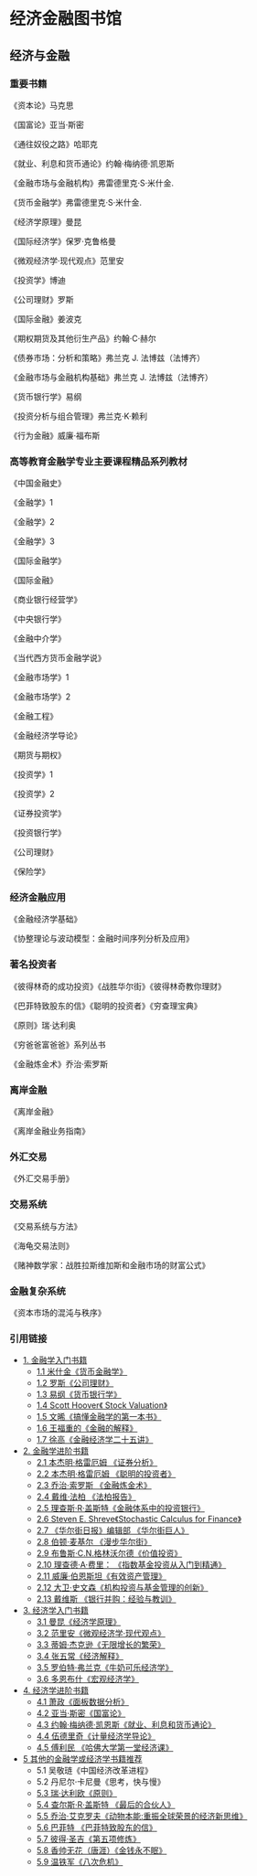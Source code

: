 # 经济金融图书馆

## 经济与金融

### 重要书籍

《资本论》马克思

《国富论》亚当·斯密

《通往奴役之路》哈耶克

《就业、利息和货币通论》约翰·梅纳德·凯恩斯

《金融市场与金融机构》弗雷德里克·S·米什金.

《货币金融学》弗雷德里克·S·米什金.

《经济学原理》曼昆

《国际经济学》保罗·克鲁格曼

《微观经济学·现代观点》范里安

《投资学》博迪

《公司理财》罗斯

《国际金融》姜波克

《期权期货及其他衍生产品》约翰·C·赫尔

《债券市场：分析和策略》弗兰克 J. 法博兹（法博齐）

《金融市场与金融机构基础》弗兰克 J. 法博兹（法博齐）

《货币银行学》易纲

《投资分析与组合管理》弗兰克·K·赖利

《行为金融》威廉·福布斯

### 高等教育金融学专业主要课程精品系列教材

《中国金融史》

《金融学》1

《金融学》2

《金融学》3

《国际金融学》

《国际金融》

《商业银行经营学》

《中央银行学》

《金融中介学》

《当代西方货币金融学说》

《金融市场学》1

《金融市场学》2

《金融工程》

《金融经济学导论》

《期货与期权》

《投资学》1

《投资学》2

《证券投资学》

《投资银行学》

《公司理财》

《保险学》

### 经济金融应用

《金融经济学基础》

《协整理论与波动模型：金融时间序列分析及应用》

### 著名投资者

《彼得林奇的成功投资》《战胜华尔街》《彼得林奇教你理财》

《巴菲特致股东的信》《聪明的投资者》《穷查理宝典》

《原则》瑞·达利奥

《穷爸爸富爸爸》系列丛书

《金融炼金术》乔治·索罗斯&#x20;

### 离岸金融

《离岸金融》&#x20;

《离岸金融业务指南》

### 外汇交易

《外汇交易手册》&#x20;

### 交易系统

《交易系统与方法》

《海龟交易法则》

《赌神数学家：战胜拉斯维加斯和金融市场的财富公式》

### 金融复杂系统

《资本市场的混沌与秩序》

### 引用链接

* [1. 金融学入门书籍](https://www.lianxh.cn/news/e7e68069e610b.html)
  * [1.1 米什金《货币金融学》](https://www.lianxh.cn/news/e7e68069e610b.html)
  * [1.2 罗斯《公司理财》](https://www.lianxh.cn/news/e7e68069e610b.html)
  * [1.3 易纲《货币银行学》](https://www.lianxh.cn/news/e7e68069e610b.html)
  * [1.4 Scott Hoover《 Stock Valuation》](https://www.lianxh.cn/news/e7e68069e610b.html)
  * [1.5 文晞《搞懂金融学的第一本书》](https://www.lianxh.cn/news/e7e68069e610b.html)
  * [1.6 王福重的《金融的解释》](https://www.lianxh.cn/news/e7e68069e610b.html)
  * [1.7 徐高《金融经济学二十五讲》](https://www.lianxh.cn/news/e7e68069e610b.html)
* [2. 金融学进阶书籍](https://www.lianxh.cn/news/e7e68069e610b.html)
  * [2.1 本杰明·格雷厄姆 《证券分析》](https://www.lianxh.cn/news/e7e68069e610b.html)
  * [2.2 本杰明·格雷厄姆 《聪明的投资者》](https://www.lianxh.cn/news/e7e68069e610b.html)
  * [2.3 乔治·索罗斯 《金融炼金术》](https://www.lianxh.cn/news/e7e68069e610b.html)
  * [2.4 戴维·法柏 《法柏报告》](https://www.lianxh.cn/news/e7e68069e610b.html)
  * [2.5 理查斯·R·盖斯特《金融体系中的投资银行》](https://www.lianxh.cn/news/e7e68069e610b.html)
  * [2.6 Steven E. Shreve《Stochastic Calculus for Finance》](https://www.lianxh.cn/news/e7e68069e610b.html)
  * [2.7 《华尔街日报》编辑部 《华尔街巨人》](https://www.lianxh.cn/news/e7e68069e610b.html)
  * [2.8 伯顿·麦基尔 《漫步华尔街》](https://www.lianxh.cn/news/e7e68069e610b.html)
  * [2.9 布鲁斯·C.N.格林沃尔德《价值投资》](https://www.lianxh.cn/news/e7e68069e610b.html)
  * [2.10 理查德·A·费里： 《指数基金投资从入门到精通》](https://www.lianxh.cn/news/e7e68069e610b.html)
  * [2.11 威廉·伯恩斯坦《有效资产管理》](https://www.lianxh.cn/news/e7e68069e610b.html)
  * [2.12 大卫·史文森《机构投资与基金管理的创新》](https://www.lianxh.cn/news/e7e68069e610b.html)
  * [2.13 戴维斯 《银行并购：经验与教训》](https://www.lianxh.cn/news/e7e68069e610b.html)
* [3. 经济学入门书籍](https://www.lianxh.cn/news/e7e68069e610b.html)
  * [3.1 曼昆《经济学原理》](https://www.lianxh.cn/news/e7e68069e610b.html)
  * [3.2 范里安《微观经济学·现代观点》](https://www.lianxh.cn/news/e7e68069e610b.html)
  * [3.3 蒂姆·杰克逊《无限增长的繁荣》](https://www.lianxh.cn/news/e7e68069e610b.html)
  * [3.4 张五常《经济解释》](https://www.lianxh.cn/news/e7e68069e610b.html)
  * [3.5 罗伯特·弗兰克《牛奶可乐经济学》](https://www.lianxh.cn/news/e7e68069e610b.html)
  * [3.6 多恩布什《宏观经济学》](https://www.lianxh.cn/news/e7e68069e610b.html)
* [4. 经济学进阶书籍](https://www.lianxh.cn/news/e7e68069e610b.html)
  * [4.1 萧政《面板数据分析》](https://www.lianxh.cn/news/e7e68069e610b.html)
  * [4.2 亚当·斯密《国富论》](https://www.lianxh.cn/news/e7e68069e610b.html)
  * [4.3 约翰·梅纳德·凯恩斯《就业、利息和货币通论》](https://www.lianxh.cn/news/e7e68069e610b.html)
  * [4.4 伍德里奇《计量经济学导论》](https://www.lianxh.cn/news/e7e68069e610b.html)
  * [4.5 傅利民 《哈佛大学第一堂经济课》](https://www.lianxh.cn/news/e7e68069e610b.html)
* [5 其他的金融学或经济学书籍推荐](https://www.lianxh.cn/news/e7e68069e610b.html)
  * 5.1 吴敬琏《中国经济改革进程》
  * 5.2 丹尼尔·卡尼曼《思考，快与慢》
  * [5.3 瑞·达利欧《原则》](https://www.lianxh.cn/news/e7e68069e610b.html)
  * [5.4 查尔斯·R·盖斯特 《最后的合伙人》](https://www.lianxh.cn/news/e7e68069e610b.html)
  * [5.5 乔治·艾克罗夫《动物本能:重振全球荣景的经济新思维》](https://www.lianxh.cn/news/e7e68069e610b.html)
  * [5.6 巴菲特 《巴菲特致股东的信》](https://www.lianxh.cn/news/e7e68069e610b.html)
  * [5.7 彼得·圣吉《第五项修炼》](https://www.lianxh.cn/news/e7e68069e610b.html)
  * [5.8 香帅无花（唐涯）《金钱永不眠》](https://www.lianxh.cn/news/e7e68069e610b.html)
  * [5.9 温铁军《八次危机》](https://www.lianxh.cn/news/e7e68069e610b.html)
